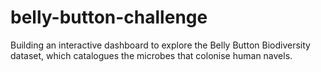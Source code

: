 # belly-button-challenge
Building an interactive dashboard to explore the Belly Button Biodiversity dataset, which catalogues the microbes that colonise human navels.
